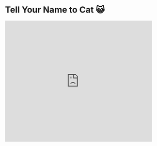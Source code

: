# Tell Your Name to Cat 😺
<iframe src="https://scratch.mit.edu/projects/711036712/embed" allowtransparency="true" width="485" height="402" frameborder="0" scrolling="no" allowfullscreen></iframe>
